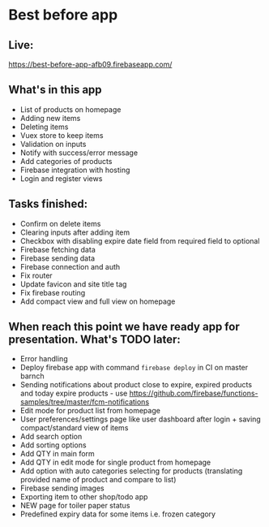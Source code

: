 # Best before app

## Live:
https://best-before-app-afb09.firebaseapp.com/

## What's in this app
- List of products on homepage
- Adding new items
- Deleting items
- Vuex store to keep items
- Validation on inputs
- Notify with success/error message
- Add categories of products
- Firebase integration with hosting
- Login and register views

## Tasks finished:
- Confirm on delete items
- Clearing inputs after adding item
- Checkbox with disabling expire date field from required field to optional
- Firebase fetching data
- Firebase sending data
- Firebase connection and auth
- Fix router
- Update favicon and site title tag
- Fix firebase routing
- Add compact view and full view on homepage

## When reach this point we have ready app for presentation. What's TODO later:
- Error handling
- Deploy firebase app with command `firebase deploy` in CI on master barnch
- Sending notifications about product close to expire, expired products and today expire products - use https://github.com/firebase/functions-samples/tree/master/fcm-notifications
- Edit mode for product list from homepage
- User preferences/settings page like user dashboard after login + saving compact/standard view of items
- Add search option
- Add sorting options
- Add QTY in main form
- Add QTY in edit mode for single product from homepage
- Add option with auto categories selecting for products (translating provided name of product and compare to list)
- Firebase sending images
- Exporting item to other shop/todo app
- NEW page for toiler paper status
- Predefined expiry data for some items i.e. frozen category
